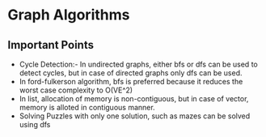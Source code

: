 # Graph Algorithms

## Important Points

* Cycle Detection:- In undirected graphs, either bfs or dfs can be used to detect cycles, but in case of directed graphs only dfs can be used.
* In ford-fulkerson algorithm, bfs is preferred because it reduces the worst case complexity to O(VE^2)
* In list, allocation of memory is non-contiguous, but in case of vector, memory is alloted in contiguous manner.
* Solving Puzzles with only one solution, such as mazes can be solved using dfs 